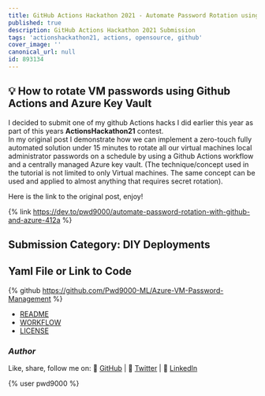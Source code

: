```yaml
---
title: GitHub Actions Hackathon 2021 - Automate Password Rotation using Github Actions
published: true
description: GitHub Actions Hackathon 2021 Submission
tags: 'actionshackathon21, actions, opensource, github'
cover_image: ''
canonical_url: null
id: 893134
---
```


## :bulb: How to rotate VM passwords using Github Actions and Azure Key Vault

I decided to submit one of my github Actions hacks I did earlier this year as part of this years **ActionsHackathon21** contest.  
In my original post I demonstrate how we can implement a zero-touch fully automated solution under 15 minutes to rotate all our virtual machines local administrator passwords on a schedule by using a Github Actions workflow and a centrally managed Azure key vault. (The technique/concept used in the tutorial is not limited to only Virtual machines. The same concept can be used and applied to almost anything that requires secret rotation).  

Here is the link to the original post, enjoy!  

{% link <https://dev.to/pwd9000/automate-password-rotation-with-github-and-azure-412a> %}

## Submission Category: DIY Deployments

## Yaml File or Link to Code

{% github <https://github.com/Pwd9000-ML/Azure-VM-Password-Management> %}

- [README](https://github.com/Pwd9000-ML/Azure-VM-Password-Management/blob/master/README.md)
- [WORKFLOW](https://github.com/Pwd9000-ML/Azure-VM-Password-Management/blob/master/.github/workflows/rotate-vm-passwords.yaml)
- [LICENSE](https://github.com/Pwd9000-ML/Azure-VM-Password-Management/blob/master/LICENSE)

### _Author_

Like, share, follow me on: :octopus: [GitHub](https://github.com/Pwd9000-ML) | :penguin: [Twitter](https://twitter.com/pwd9000) | :space_invader: [LinkedIn](https://www.linkedin.com/in/marcel-l-61b0a96b/)

{% user pwd9000 %}
